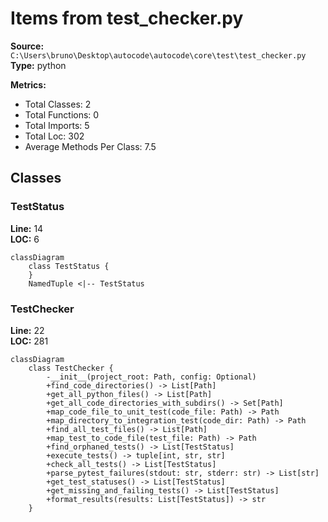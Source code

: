# Items from test_checker.py

**Source:** `C:\Users\bruno\Desktop\autocode\autocode\core\test\test_checker.py`  
**Type:** python

**Metrics:**
- Total Classes: 2
- Total Functions: 0
- Total Imports: 5
- Total Loc: 302
- Average Methods Per Class: 7.5

## Classes

### TestStatus

**Line:** 14  
**LOC:** 6  

```mermaid
classDiagram
    class TestStatus {
    }
    NamedTuple <|-- TestStatus

```

### TestChecker

**Line:** 22  
**LOC:** 281  

```mermaid
classDiagram
    class TestChecker {
        -__init__(project_root: Path, config: Optional)
        +find_code_directories() -> List[Path]
        +get_all_python_files() -> List[Path]
        +get_all_code_directories_with_subdirs() -> Set[Path]
        +map_code_file_to_unit_test(code_file: Path) -> Path
        +map_directory_to_integration_test(code_dir: Path) -> Path
        +find_all_test_files() -> List[Path]
        +map_test_to_code_file(test_file: Path) -> Path
        +find_orphaned_tests() -> List[TestStatus]
        +execute_tests() -> tuple[int, str, str]
        +check_all_tests() -> List[TestStatus]
        +parse_pytest_failures(stdout: str, stderr: str) -> List[str]
        +get_test_statuses() -> List[TestStatus]
        +get_missing_and_failing_tests() -> List[TestStatus]
        +format_results(results: List[TestStatus]) -> str
    }

```


